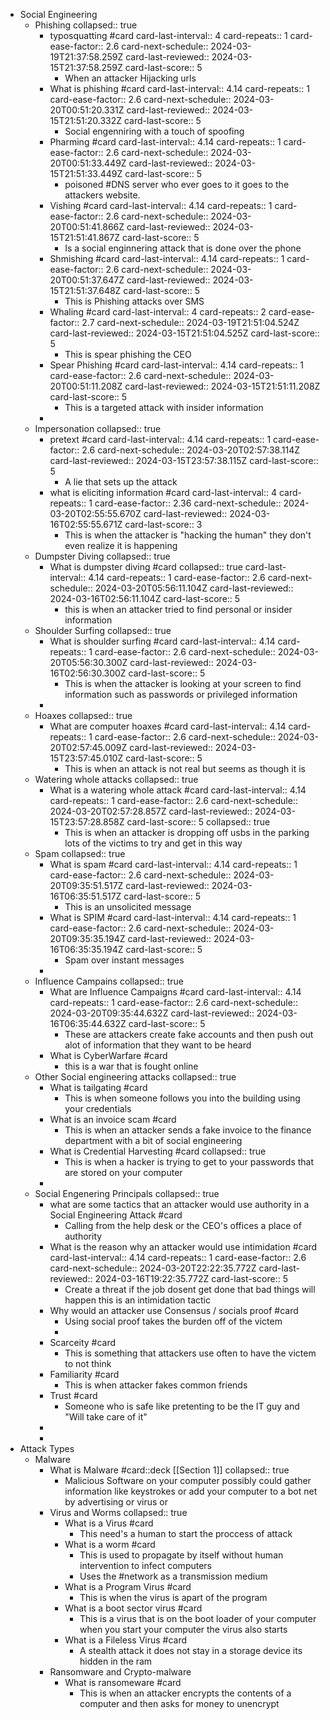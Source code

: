- Social Engineering
	- Phishing
	  collapsed:: true
		- typosquatting #card
		  card-last-interval:: 4
		  card-repeats:: 1
		  card-ease-factor:: 2.6
		  card-next-schedule:: 2024-03-19T21:37:58.259Z
		  card-last-reviewed:: 2024-03-15T21:37:58.259Z
		  card-last-score:: 5
			- When an attacker Hijacking urls
		- What is phishing #card
		  card-last-interval:: 4.14
		  card-repeats:: 1
		  card-ease-factor:: 2.6
		  card-next-schedule:: 2024-03-20T00:51:20.331Z
		  card-last-reviewed:: 2024-03-15T21:51:20.332Z
		  card-last-score:: 5
			- Social engenniring with a touch of spoofing
		- Pharming #card
		  card-last-interval:: 4.14
		  card-repeats:: 1
		  card-ease-factor:: 2.6
		  card-next-schedule:: 2024-03-20T00:51:33.449Z
		  card-last-reviewed:: 2024-03-15T21:51:33.449Z
		  card-last-score:: 5
			- poisoned #DNS server who ever goes to it goes to the attackers website.
		- Vishing #card
		  card-last-interval:: 4.14
		  card-repeats:: 1
		  card-ease-factor:: 2.6
		  card-next-schedule:: 2024-03-20T00:51:41.866Z
		  card-last-reviewed:: 2024-03-15T21:51:41.867Z
		  card-last-score:: 5
			- Is a social enginnering attack that is done over the phone
		- Shmishing #card
		  card-last-interval:: 4.14
		  card-repeats:: 1
		  card-ease-factor:: 2.6
		  card-next-schedule:: 2024-03-20T00:51:37.647Z
		  card-last-reviewed:: 2024-03-15T21:51:37.648Z
		  card-last-score:: 5
			- This is Phishing attacks over SMS
		- Whaling #card
		  card-last-interval:: 4
		  card-repeats:: 2
		  card-ease-factor:: 2.7
		  card-next-schedule:: 2024-03-19T21:51:04.524Z
		  card-last-reviewed:: 2024-03-15T21:51:04.525Z
		  card-last-score:: 5
			- This is spear phishing the CEO
		- Spear Phishing #card
		  card-last-interval:: 4.14
		  card-repeats:: 1
		  card-ease-factor:: 2.6
		  card-next-schedule:: 2024-03-20T00:51:11.208Z
		  card-last-reviewed:: 2024-03-15T21:51:11.208Z
		  card-last-score:: 5
			- This is a targeted attack with insider information
		-
	- Impersonation
	  collapsed:: true
		- pretext #card
		  card-last-interval:: 4.14
		  card-repeats:: 1
		  card-ease-factor:: 2.6
		  card-next-schedule:: 2024-03-20T02:57:38.114Z
		  card-last-reviewed:: 2024-03-15T23:57:38.115Z
		  card-last-score:: 5
			- A lie that sets up the attack
		- what is eliciting information #card
		  card-last-interval:: 4
		  card-repeats:: 1
		  card-ease-factor:: 2.36
		  card-next-schedule:: 2024-03-20T02:55:55.670Z
		  card-last-reviewed:: 2024-03-16T02:55:55.671Z
		  card-last-score:: 3
			- This is when the attacker is "hacking the human" they don't even realize it is happening
	- Dumpster Diving
	  collapsed:: true
		- What is dumpster diving #card
		  collapsed:: true
		  card-last-interval:: 4.14
		  card-repeats:: 1
		  card-ease-factor:: 2.6
		  card-next-schedule:: 2024-03-20T05:56:11.104Z
		  card-last-reviewed:: 2024-03-16T02:56:11.104Z
		  card-last-score:: 5
			- this is when an attacker tried to find personal or insider information
	- Shoulder Surfing
	  collapsed:: true
		- What is shoulder surfing #card
		  card-last-interval:: 4.14
		  card-repeats:: 1
		  card-ease-factor:: 2.6
		  card-next-schedule:: 2024-03-20T05:56:30.300Z
		  card-last-reviewed:: 2024-03-16T02:56:30.300Z
		  card-last-score:: 5
			- This is when the attacker is looking at your screen to find information such as passwords or privileged information
		-
	- Hoaxes
	  collapsed:: true
		- What are computer hoaxes #card
		  card-last-interval:: 4.14
		  card-repeats:: 1
		  card-ease-factor:: 2.6
		  card-next-schedule:: 2024-03-20T02:57:45.009Z
		  card-last-reviewed:: 2024-03-15T23:57:45.010Z
		  card-last-score:: 5
			- This is when an attack is not real but seems as though it is
	- Watering whole attacks
	  collapsed:: true
		- What is a watering whole attack #card
		  card-last-interval:: 4.14
		  card-repeats:: 1
		  card-ease-factor:: 2.6
		  card-next-schedule:: 2024-03-20T02:57:28.857Z
		  card-last-reviewed:: 2024-03-15T23:57:28.858Z
		  card-last-score:: 5
		  collapsed:: true
			- This is when an attacker is dropping off usbs in the parking lots of the victims to try and get in this way
	- Spam
	  collapsed:: true
		- What is spam #card
		  card-last-interval:: 4.14
		  card-repeats:: 1
		  card-ease-factor:: 2.6
		  card-next-schedule:: 2024-03-20T09:35:51.517Z
		  card-last-reviewed:: 2024-03-16T06:35:51.517Z
		  card-last-score:: 5
			- This is an unsolicited message
		- What is SPIM #card
		  card-last-interval:: 4.14
		  card-repeats:: 1
		  card-ease-factor:: 2.6
		  card-next-schedule:: 2024-03-20T09:35:35.194Z
		  card-last-reviewed:: 2024-03-16T06:35:35.194Z
		  card-last-score:: 5
			- Spam over instant messages
		-
	- Influence Campains
	  collapsed:: true
		- What are Influence Campaigns #card
		  card-last-interval:: 4.14
		  card-repeats:: 1
		  card-ease-factor:: 2.6
		  card-next-schedule:: 2024-03-20T09:35:44.632Z
		  card-last-reviewed:: 2024-03-16T06:35:44.632Z
		  card-last-score:: 5
			- These are attackers create fake accounts and then push out alot of information that they want to be heard
		- What is CyberWarfare #card
			- this is a war that is fought online
	- Other Social engineering attacks
	  collapsed:: true
		- What is tailgating #card
			- This is when someone follows you into the building using your credentials
		- What is an invoice scam #card
			- This is when an attacker sends a fake invoice to the finance department with a bit of social engineering
		- What is Credential Harvesting #card
		  collapsed:: true
			- This is when a hacker is trying to get to your passwords that are stored on your computer
		-
	- Social Engenering Principals
	  collapsed:: true
		- what are some tactics that an attacker would use authority in a Social Engineering Attack #card
			- Calling from the help desk or the CEO's offices a place of authority
		- What is the reason why an attacker would use intimidation #card
		  card-last-interval:: 4.14
		  card-repeats:: 1
		  card-ease-factor:: 2.6
		  card-next-schedule:: 2024-03-20T22:22:35.772Z
		  card-last-reviewed:: 2024-03-16T19:22:35.772Z
		  card-last-score:: 5
			- Create a threat if the job dosent get done that bad things will happen this is an intimidation tactic
		- Why would an attacker use Consensus / socials proof #card
			- Using social proof takes the burden off of the victem
			-
		- Scarceity #card
			- This is something that attackers use often to have the victem to not think
		- Familiarity #card
			- This is when attacker fakes common friends
		- Trust #card
			- Someone who is safe like pretenting to be the IT guy and "Will take care of it"
		-
		-
- Attack Types
	- Malware
		- What is Malware #card::deck [[Section 1]]
		  collapsed:: true
			- Malicious Software on your computer possibly could gather information like keystrokes or add your computer to a bot net by advertising or virus or
		- Virus and Worms
		  collapsed:: true
			- What is a Virus #card
				- This need's a human to start the proccess of attack
			- What is a worm #card
				- This is used to propagate by itself without human intervention to infect computers
				- Uses the #network as a transmission medium
			- What is a Program Virus #card
				- This is when the virus is apart of the program
			- What is a boot sector virus #card
				- This is a virus that is on the boot loader of your computer when you start your computer the virus also starts
			- What is a Fileless Virus #card
				- A stealth attack it does not stay in a storage device its hidden in the ram
		- Ransomware and Crypto-malware
			- What is ransomeware #card
				- This is when an attacker encrypts the contents of a computer and then asks for money to unencrypt